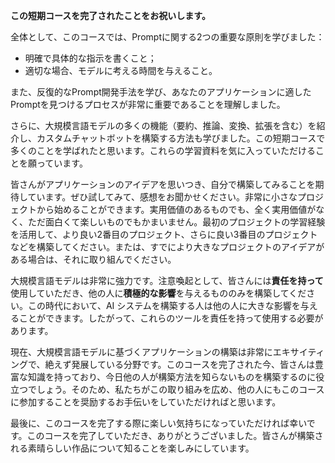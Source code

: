 **この短期コースを完了されたことをお祝いします。**

全体として、このコースでは、Promptに関する2つの重要な原則を学びました：

- 明確で具体的な指示を書くこと；
- 適切な場合、モデルに考える時間を与えること。

また、反復的なPrompt開発手法を学び、あなたのアプリケーションに適したPromptを見つけるプロセスが非常に重要であることを理解しました。

さらに、大規模言語モデルの多くの機能（要約、推論、変換、拡張を含む）を紹介し、カスタムチャットボットを構築する方法も学びました。この短期コースで多くのことを学ばれたと思います。これらの学習資料を気に入っていただけることを願っています。

皆さんがアプリケーションのアイデアを思いつき、自分で構築してみることを期待しています。ぜひ試してみて、感想をお聞かせください。非常に小さなプロジェクトから始めることができます。実用価値のあるものでも、全く実用価値がなく、ただ面白くて楽しいものでもかまいません。最初のプロジェクトの学習経験を活用して、より良い2番目のプロジェクト、さらに良い3番目のプロジェクトなどを構築してください。または、すでにより大きなプロジェクトのアイデアがある場合は、それに取り組んでください。

大規模言語モデルは非常に強力です。注意喚起として、皆さんには**責任を持って**使用していただき、他の人に**積極的な影響**を与えるもののみを構築してください。この時代において、AI システムを構築する人は他の人に大きな影響を与えることができます。したがって、これらのツールを責任を持って使用する必要があります。

現在、大規模言語モデルに基づくアプリケーションの構築は非常にエキサイティングで、絶えず発展している分野です。このコースを完了された今、皆さんは豊富な知識を持っており、今日他の人が構築方法を知らないものを構築するのに役立つでしょう。そのため、私たちがこの取り組みを広め、他の人にもこのコースに参加することを奨励するお手伝いをしていただければと思います。

最後に、このコースを完了する際に楽しい気持ちになっていただければ幸いです。このコースを完了していただき、ありがとうございました。皆さんが構築される素晴らしい作品について知ることを楽しみにしています。